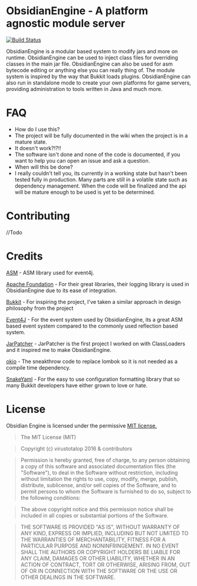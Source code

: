 # ObsidianEngine - A platform agnostic module server

[![Build Status](https://travis-ci.org/ClubObsidian/ObsidianEngine.svg?branch=master)](https://travis-ci.org/ClubObsidian/ObsidianEngine)

ObsidianEngine is a modular based system to modify jars and more on runtime. ObsidianEngine can be used to inject class files for overriding classes in the main jar file. ObsidianEngine can also be used for asm bytecode editing or anything else you can really thing of. The module system is inspired by the way that Bukkit loads plugins. ObsidianEngine can also run in standalone mode to create your own platforms for game servers, providing administration to tools written in Java and much more.

# FAQ
* How do I use this?
 * The project will be fully documented in the wiki when the project is in a mature state.
* It doesn't work?!?!!
 * The software isn't done and none of the code is documented, if you want to help you can open an issue and ask a question.
* When will this be done?
 * I really couldn't tell you, its currently in a working state but hasn't been tested fully in production. Many parts are still in a volatile state such as dependency management. When the code will be finalized and the api will be mature enough to be used is yet to be determined.

# Contributing
//Todo

# Credits
[ASM](http://forge.ow2.org/projects/asm/) - ASM library used for event4j.

[Apache Foundation](https://www.apache.org/) - For their great libraries, their logging library is used in ObsidianEngine due to its ease of integration.

[Bukkit](https://github.com/Bukkit/Bukkit) - For inspiring the project, I've taken a similar approach in design philosophy from the project

[Event4J](https://github.com/Techcable/Event4J) - For the event system used by ObsidianEngine, its a great ASM based event system compared to the commonly used reflection based system.

[JarPatcher](http://github.com/virustotalop/JarPatcher) - JarPatcher is the first project I worked on with ClassLoaders and it inspired me to make ObsidianEngine.

[okio](https://github.com/square/okio) - The sneakthrow code to replace lombok so it is not needed as a compile time dependency.

[SnakeYaml](https://bitbucket.org/asomov/snakeyaml) - For the easy to use configuration formatting library that so many Bukkit developers have either grown to love or hate. 

# License
Obsidian Engine is licensed under the permissive [MIT license.](LICENSE)

>The MIT License (MIT)

>Copyright (c) virustotalop 2016 & contributors

>Permission is hereby granted, free of charge, to any person obtaining a copy
>of this software and associated documentation files (the "Software"), to deal
>in the Software without restriction, including without limitation the rights
>to use, copy, modify, merge, publish, distribute, sublicense, and/or sell
>copies of the Software, and to permit persons to whom the Software is
>furnished to do so, subject to the following conditions:

>The above copyright notice and this permission notice shall be included in all
>copies or substantial portions of the Software.

>THE SOFTWARE IS PROVIDED "AS IS", WITHOUT WARRANTY OF ANY KIND, EXPRESS OR
>IMPLIED, INCLUDING BUT NOT LIMITED TO THE WARRANTIES OF MERCHANTABILITY,
 >FITNESS FOR A PARTICULAR PURPOSE AND NONINFRINGEMENT. IN NO EVENT SHALL THE
>AUTHORS OR COPYRIGHT HOLDERS BE LIABLE FOR ANY CLAIM, DAMAGES OR OTHER
>LIABILITY, WHETHER IN AN ACTION OF CONTRACT, TORT OR OTHERWISE, ARISING FROM,
>OUT OF OR IN CONNECTION WITH THE SOFTWARE OR THE USE OR OTHER DEALINGS IN THE
>SOFTWARE.
